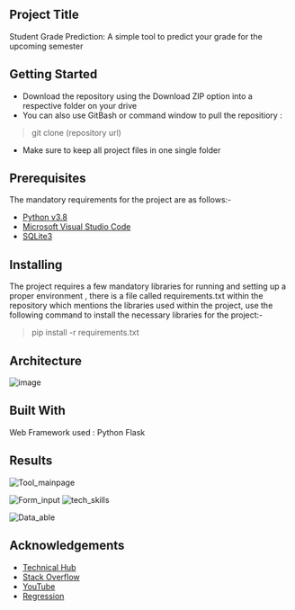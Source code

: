 

## Project Title

Student Grade Prediction: A simple tool to predict your grade for the upcoming semester 

## Getting Started

 - Download the repository using the Download ZIP option into a respective folder on your drive
 - You can also use GitBash or command window to pull the repositiory :

> git clone (repository url)

 - Make sure to keep all project files in one single folder

## Prerequisites
The mandatory requirements for the project are as follows:-
 - [Python v3.8](https://www.python.org/downloads/)
 - [Microsoft Visual Studio Code](https://code.visualstudio.com/download)
 - [SQLite3](https://www.sqlite.org/download.html)

## Installing
The project requires a few mandatory libraries for running and setting up a proper environment , there is a file called requirements.txt within the repository which mentions the libraries used within the project, use the following command to install the necessary libraries for the project:-

> pip install -r requirements.txt

## Architecture 

![image](https://github.com/ShahJainam24/student-grade-predictor/assets/49012105/a9160817-a98e-4f34-9d97-61d19e183e93)

## Built With

Web Framework used : Python Flask

## Results
![Tool_mainpage](https://github.com/ShahJainam24/student-grade-predictor/assets/49012105/3754a32a-99bd-4250-a715-137a83620a2a)

![Form_input](https://github.com/ShahJainam24/student-grade-predictor/assets/49012105/dda57d92-d3d9-49ef-a539-130e587f23de)
![tech_skills](https://github.com/ShahJainam24/student-grade-predictor/assets/49012105/18b60596-62f9-40cd-a4bf-31546c7132f2)

![Data_able](https://github.com/ShahJainam24/student-grade-predictor/assets/49012105/3ce5eea8-5120-4ccb-825d-faf0055d301d)



## Acknowledgements

 - [Technical  Hub](https://technicalhub.io/blog/student-grade-prediction/)
 - [Stack Overflow](https://stackoverflow.com/)
 - [YouTube](https://www.youtube.com/)
 - [Regression](https://en.wikipedia.org/wiki/Linear_regression)
